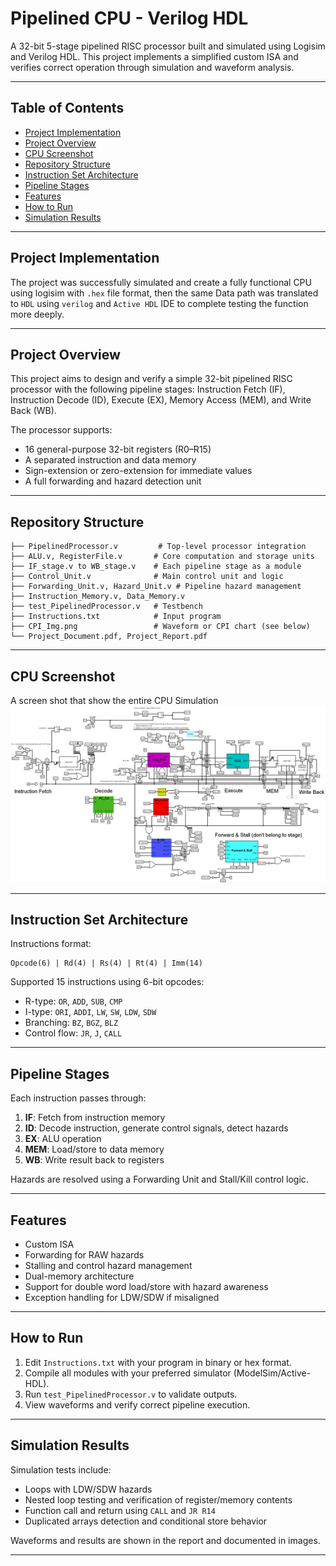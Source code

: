 # Pipelined CPU - Verilog HDL

A 32-bit 5-stage pipelined RISC processor built and simulated using Logisim and Verilog HDL. This project implements a simplified custom ISA and verifies correct operation through simulation and waveform analysis.

---

## Table of Contents
- [Project Implementation](#project-implementation)
- [Project Overview](#project-overview)
- [CPU Screenshot](#cpu-screenshot)
- [Repository Structure](#repository-structure)
- [Instruction Set Architecture](#instruction-set-architecture)
- [Pipeline Stages](#pipeline-stages)
- [Features](#features)
- [How to Run](#how-to-run)
- [Simulation Results](#simulation-results)

---

## Project Implementation

The project was successfully simulated and create a fully functional CPU using logisim with `.hex` file format, then the same Data path was translated to `HDL` using `verilog` and `Active HDL` IDE to complete testing the function more deeply.

---

## Project Overview

This project aims to design and verify a simple 32-bit pipelined RISC processor with the following pipeline stages:
Instruction Fetch (IF), Instruction Decode (ID), Execute (EX), Memory Access (MEM), and Write Back (WB).

The processor supports:
- 16 general-purpose 32-bit registers (R0–R15)
- A separated instruction and data memory
- Sign-extension or zero-extension for immediate values
- A full forwarding and hazard detection unit

---

## Repository Structure

```
├── PipelinedProcessor.v         # Top-level processor integration
├── ALU.v, RegisterFile.v       # Core computation and storage units
├── IF_stage.v to WB_stage.v    # Each pipeline stage as a module
├── Control_Unit.v              # Main control unit and logic
├── Forwarding_Unit.v, Hazard_Unit.v # Pipeline hazard management
├── Instruction_Memory.v, Data_Memory.v
├── test_PipelinedProcessor.v   # Testbench
├── Instructions.txt            # Input program
├── CPI_Img.png                 # Waveform or CPI chart (see below)
└── Project_Document.pdf, Project_Report.pdf
```

---

## CPU Screenshot
A screen shot that show the entire CPU Simulation
![CPU and Waveform Analysis](CPU_Img.png)

---


## Instruction Set Architecture

Instructions format:
```
Opcode(6) | Rd(4) | Rs(4) | Rt(4) | Imm(14)
```

Supported 15 instructions using 6-bit opcodes:
- R-type: `OR`, `ADD`, `SUB`, `CMP`
- I-type: `ORI`, `ADDI`, `LW`, `SW`, `LDW`, `SDW`
- Branching: `BZ`, `BGZ`, `BLZ`
- Control flow: `JR`, `J`, `CALL`

---

## Pipeline Stages

Each instruction passes through:
1. **IF**: Fetch from instruction memory
2. **ID**: Decode instruction, generate control signals, detect hazards
3. **EX**: ALU operation
4. **MEM**: Load/store to data memory
5. **WB**: Write result back to registers

Hazards are resolved using a Forwarding Unit and Stall/Kill control logic.

---

## Features

- Custom ISA
- Forwarding for RAW hazards
- Stalling and control hazard management
- Dual-memory architecture
- Support for double word load/store with hazard awareness
- Exception handling for LDW/SDW if misaligned

---

## How to Run

1. Edit `Instructions.txt` with your program in binary or hex format.
2. Compile all modules with your preferred simulator (ModelSim/Active-HDL).
3. Run `test_PipelinedProcessor.v` to validate outputs.
4. View waveforms and verify correct pipeline execution.

---

## Simulation Results

Simulation tests include:
- Loops with LDW/SDW hazards
- Nested loop testing and verification of register/memory contents
- Function call and return using `CALL` and `JR R14`
- Duplicated arrays detection and conditional store behavior

Waveforms and results are shown in the report and documented in images.

---
